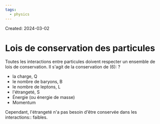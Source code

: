 ```yaml
---
tags:
  - physics
---
```

Created: 2024-03-02

# Lois de conservation des particules

Toutes les interactions entre particules doivent respecter un ensemble de lois de conservation. Il s'agit de la conservation de (6):
?
- la charge, Q
- le nombre de baryons, B
- le nombre de leptons, L
- l'étrangeté, S
- Énergie (ou énergie de masse)
- Momentum
<!--SR:!2024-03-14,2,230-->


Cependant, l'étrangeté n'a pas besoin d'être conservée dans les interactions:: faibles.
<!--SR:!2024-03-13,1,210-->